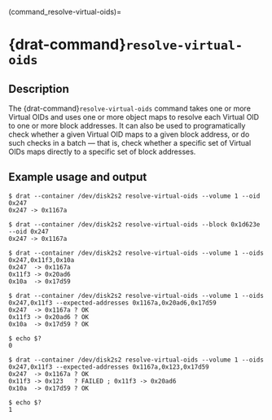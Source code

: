 (command_resolve-virtual-oids)=

# {drat-command}`resolve-virtual-oids`

## Description

The {drat-command}`resolve-virtual-oids` command takes one or more Virtual OIDs and
uses one or more object maps to resolve each Virtual OID to one or more block
addresses. It can also be used to programatically check whether a given Virtual
OID maps to a given block address, or do such checks in a batch — that is,
check whether a specific set of Virtual OIDs maps directly to a specific
set of block addresses.

## Example usage and output

```
$ drat --container /dev/disk2s2 resolve-virtual-oids --volume 1 --oid 0x247
0x247 -> 0x1167a

$ drat --container /dev/disk2s2 resolve-virtual-oids --block 0x1d623e --oid 0x247
0x247 -> 0x1167a

$ drat --container /dev/disk2s2 resolve-virtual-oids --volume 1 --oids 0x247,0x11f3,0x10a
0x247  -> 0x1167a
0x11f3 -> 0x20ad6
0x10a  -> 0x17d59
```

```
$ drat --container /dev/disk2s2 resolve-virtual-oids --volume 1 --oids 0x247,0x11f3 --expected-addresses 0x1167a,0x20ad6,0x17d59
0x247  -> 0x1167a ? OK
0x11f3 -> 0x20ad6 ? OK
0x10a  -> 0x17d59 ? OK

$ echo $?
0
```

```
$ drat --container /dev/disk2s2 resolve-virtual-oids --volume 1 --oids 0x247,0x11f3 --expected-addresses 0x1167a,0x123,0x17d59
0x247  -> 0x1167a ? OK
0x11f3 -> 0x123   ? FAILED ; 0x11f3 -> 0x20ad6
0x10a  -> 0x17d59 ? OK

$ echo $?
1
```